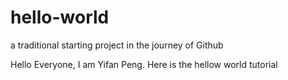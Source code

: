 # hello-world
a traditional starting project in the journey of Github

Hello Everyone, I am Yifan Peng.
Here is the hellow world tutorial
